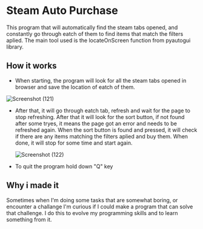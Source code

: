 # Steam Auto Purchase

This program that will automatically find the steam tabs opened, and constantly go through eatch of them to find items that match the filters aplied.
The main tool used is the locateOnScreen function from pyautogui library.


## How it works
- When starting, the program will look for all the steam tabs opened in browser and save the location of eatch of them.

![Screenshot (121)](https://github.com/AndreiSSLK/Steam_Auto_Purchase/assets/160149891/9c7f1648-f6e3-4fc9-ae6f-b884bc4141d5)


- After that, it will go through eatch tab, refresh and wait for the page to stop refreshing. After that it will look for the sort button, if not found after some tryes, it means the page got an error and needs to be refreshed again. When the sort button is found and pressed, it will check if there are any items matching the filters aplied and buy them. When done, it will stop for some time and start again.

  ![Screenshot (122)](https://github.com/AndreiSSLK/Steam_Auto_Purchase/assets/160149891/ed3ec8d5-e52c-49c9-8ea0-9958e2829b66)

- To quit the program hold down "Q" key


## Why i made it

Sometimes when I'm doing some tasks that are somewhat boring, or encounter a challange I'm curious if I could make a program that can solve that challenge. 
I do this to evolve my programming skills and to learn something from it.
